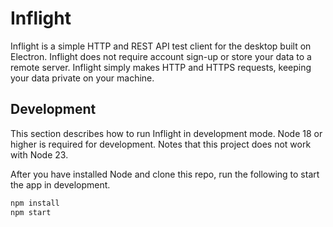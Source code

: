 # Inflight

Inflight is a simple HTTP and REST API test client for the desktop built on Electron. Inflight does not
require account sign-up or store your data to a remote server. Inflight simply makes HTTP and HTTPS
requests, keeping your data private on your machine.

## Development

This section describes how to run Inflight in development mode. Node 18 or higher is required for
development. Notes that this project does not work with Node 23.

After you have installed Node and clone this repo, run the following to start the app in
development.

```bash
npm install
npm start
```
